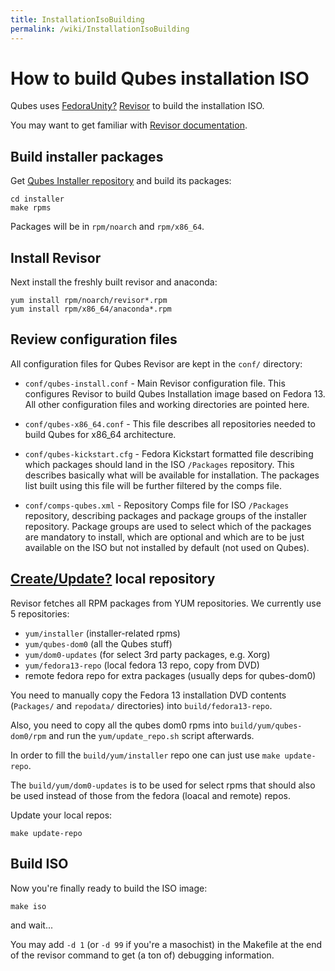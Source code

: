 ```yaml
---
title: InstallationIsoBuilding
permalink: /wiki/InstallationIsoBuilding
---
```


How to build Qubes installation ISO
===================================

Qubes uses [FedoraUnity?](/wiki/FedoraUnity) [​Revisor](http://revisor.fedoraunity.org/) to build the installation ISO.

You may want to get familiar with [​Revisor documentation](http://revisor.fedoraunity.org/documentation).

Build installer packages
------------------------

Get [​Qubes Installer repository](http://git.qubes-os.org/?p=smoku/installer) and build its packages:

``` {.wiki}
cd installer
make rpms
```

Packages will be in `rpm/noarch` and `rpm/x86_64`.

Install Revisor
---------------

Next install the freshly built revisor and anaconda:

``` {.wiki}
yum install rpm/noarch/revisor*.rpm
yum install rpm/x86_64/anaconda*.rpm
```

Review configuration files
--------------------------

All configuration files for Qubes Revisor are kept in the ```conf/``` directory:

-   ```conf/qubes-install.conf``` - Main Revisor configuration file. This configures Revisor to build Qubes Installation image based on Fedora 13. All other configuration files and working directories are pointed here.

-   ```conf/qubes-x86_64.conf``` - This file describes all repositories needed to build Qubes for x86\_64 architecture.

-   ```conf/qubes-kickstart.cfg``` - Fedora Kickstart formatted file describing which packages should land in the ISO `/Packages` repository. This describes basically what will be available for installation. The packages list built using this file will be further filtered by the comps file.

-   ```conf/comps-qubes.xml``` - Repository Comps file for ISO `/Packages` repository, describing packages and package groups of the installer repository. Package groups are used to select which of the packages are mandatory to install, which are optional and which are to be just available on the ISO but not installed by default (not used on Qubes).

[Create/Update?](/wiki/Create/Update) local repository
------------------------------------------------------

Revisor fetches all RPM packages from YUM repositories. We currently use 5 repositories:

-   ```yum/installer``` (installer-related rpms)
-   ```yum/qubes-dom0``` (all the Qubes stuff)
-   ```yum/dom0-updates``` (for select 3rd party packages, e.g. Xorg)
-   ```yum/fedora13-repo``` (local fedora 13 repo, copy from DVD)
-   remote fedora repo for extra packages (usually deps for qubes-dom0)

You need to manually copy the Fedora 13 installation DVD contents (```Packages/``` and ```repodata/``` directories) into ```build/fedora13-repo```.

Also, you need to copy all the qubes dom0 rpms into ```build/yum/qubes-dom0/rpm``` and run the ```yum/update_repo.sh``` script afterwards.

In order to fill the ```build/yum/installer``` repo one can just use ```make update-repo```.

The ```build/yum/dom0-updates``` is to be used for select rpms that should also be used instead of those from the fedora (loacal and remote) repos.

Update your local repos:

``` {.wiki}
make update-repo
```

Build ISO
---------

Now you're finally ready to build the ISO image:

``` {.wiki}
make iso
```

and wait...

You may add `-d 1` (or `-d 99` if you're a masochist) in the Makefile at the end of the revisor command to get (a ton of) debugging information.
